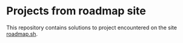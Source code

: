 # Projects from roadmap site

This repository contains solutions to project encountered on the site [roadmap.sh](https://roadmap.sh/).

